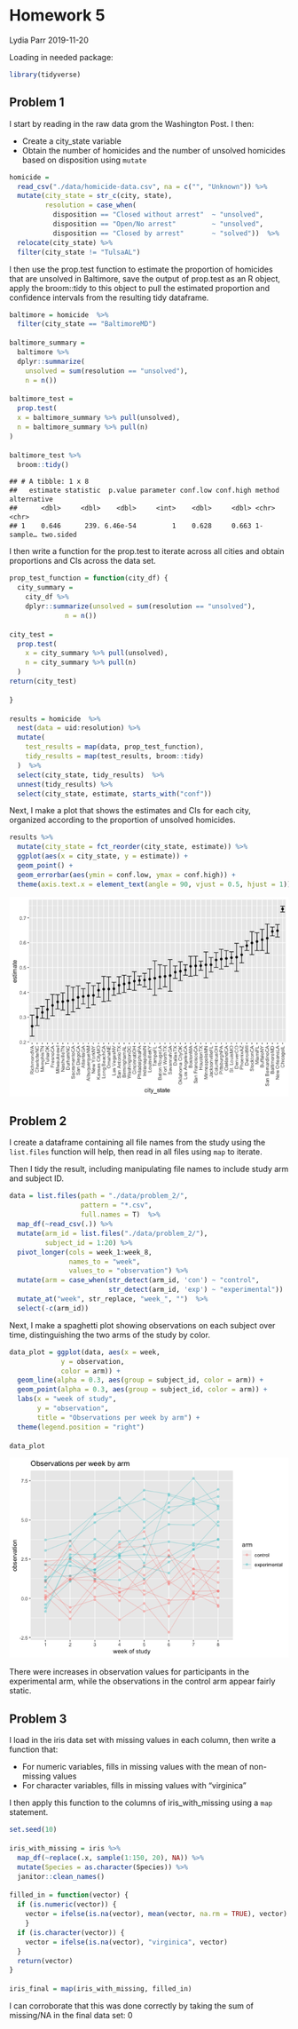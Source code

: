 Homework 5
================
Lydia Parr
2019-11-20

Loading in needed package:

``` r
library(tidyverse)
```

## Problem 1

I start by reading in the raw data grom the Washington Post. I then:

-   Create a city\_state variable
-   Obtain the number of homicides and the number of unsolved homicides
    based on disposition using `mutate`

``` r
homicide = 
  read_csv("./data/homicide-data.csv", na = c("", "Unknown")) %>%
  mutate(city_state = str_c(city, state), 
         resolution = case_when(
           disposition == "Closed without arrest"  ~ "unsolved", 
           disposition == "Open/No arrest"         ~ "unsolved", 
           disposition == "Closed by arrest"       ~ "solved"))  %>%
  relocate(city_state) %>%
  filter(city_state != "TulsaAL")
```

I then use the prop.test function to estimate the proportion of
homicides that are unsolved in Baltimore, save the output of prop.test
as an R object, apply the broom::tidy to this object to pull the
estimated proportion and confidence intervals from the resulting tidy
dataframe.

``` r
baltimore = homicide  %>%
  filter(city_state == "BaltimoreMD")

baltimore_summary = 
  baltimore %>%
  dplyr::summarize(
    unsolved = sum(resolution == "unsolved"), 
    n = n())

baltimore_test =
  prop.test(
  x = baltimore_summary %>% pull(unsolved), 
  n = baltimore_summary %>% pull(n)
)

baltimore_test %>%
  broom::tidy()
```

    ## # A tibble: 1 x 8
    ##   estimate statistic  p.value parameter conf.low conf.high method    alternative
    ##      <dbl>     <dbl>    <dbl>     <int>    <dbl>     <dbl> <chr>     <chr>      
    ## 1    0.646      239. 6.46e-54         1    0.628     0.663 1-sample… two.sided

I then write a function for the prop.test to iterate across all cities
and obtain proportions and CIs across the data set.

``` r
prop_test_function = function(city_df) {
  city_summary = 
    city_df %>%
    dplyr::summarize(unsolved = sum(resolution == "unsolved"),
              n = n())

city_test = 
  prop.test(
    x = city_summary %>% pull(unsolved), 
    n = city_summary %>% pull(n)
  )
return(city_test)

}

results = homicide  %>%
  nest(data = uid:resolution) %>%
  mutate(
    test_results = map(data, prop_test_function), 
    tidy_results = map(test_results, broom::tidy)
  )  %>%
  select(city_state, tidy_results)  %>%
  unnest(tidy_results) %>%
  select(city_state, estimate, starts_with("conf")) 
```

Next, I make a plot that shows the estimates and CIs for each city,
organized according to the proportion of unsolved homicides.

``` r
results %>% 
  mutate(city_state = fct_reorder(city_state, estimate)) %>% 
  ggplot(aes(x = city_state, y = estimate)) +
  geom_point() +
  geom_errorbar(aes(ymin = conf.low, ymax = conf.high)) +
  theme(axis.text.x = element_text(angle = 90, vjust = 0.5, hjust = 1))
```

![](p8105_hw5_lcp2148_files/figure-gfm/plot-1.png)<!-- -->

## Problem 2

I create a dataframe containing all file names from the study using the
`list.files` function will help, then read in all files using `map` to
iterate.

Then I tidy the result, including manipulating file names to include
study arm and subject ID.

``` r
data = list.files(path = "./data/problem_2/", 
                  pattern = "*.csv",
                  full.names = T)  %>% 
  map_df(~read_csv(.)) %>% 
  mutate(arm_id = list.files("./data/problem_2/"), 
         subject_id = 1:20) %>% 
  pivot_longer(cols = week_1:week_8, 
               names_to = "week", 
               values_to = "observation") %>% 
  mutate(arm = case_when(str_detect(arm_id, 'con') ~ "control",
                         str_detect(arm_id, 'exp') ~ "experimental"))  %>% 
  mutate_at("week", str_replace, "week_", "")  %>% 
  select(-c(arm_id))
```

Next, I make a spaghetti plot showing observations on each subject over
time, distinguishing the two arms of the study by color.

``` r
data_plot = ggplot(data, aes(x = week, 
             y = observation,
             color = arm)) +
  geom_line(alpha = 0.3, aes(group = subject_id, color = arm)) +
  geom_point(alpha = 0.3, aes(group = subject_id, color = arm)) +
  labs(x = "week of study", 
       y = "observation", 
       title = "Observations per week by arm") +
  theme(legend.position = "right")

data_plot
```

![](p8105_hw5_lcp2148_files/figure-gfm/study_plot-1.png)<!-- -->

There were increases in observation values for participants in the
experimental arm, while the observations in the control arm appear
fairly static.

## Problem 3

I load in the iris data set with missing values in each column, then
write a function that:

-   For numeric variables, fills in missing values with the mean of
    non-missing values
-   For character variables, fills in missing values with “virginica”

I then apply this function to the columns of iris\_with\_missing using a
`map` statement.

``` r
set.seed(10)

iris_with_missing = iris %>%
  map_df(~replace(.x, sample(1:150, 20), NA)) %>%
  mutate(Species = as.character(Species)) %>% 
  janitor::clean_names()

filled_in = function(vector) {
  if (is.numeric(vector)) {
    vector = ifelse(is.na(vector), mean(vector, na.rm = TRUE), vector)
    }
  if (is.character(vector)) {
    vector = ifelse(is.na(vector), "virginica", vector)
  }
  return(vector)
}

iris_final = map(iris_with_missing, filled_in) 
```

I can corroborate that this was done correctly by taking the sum of
missing/NA in the final data set: 0

